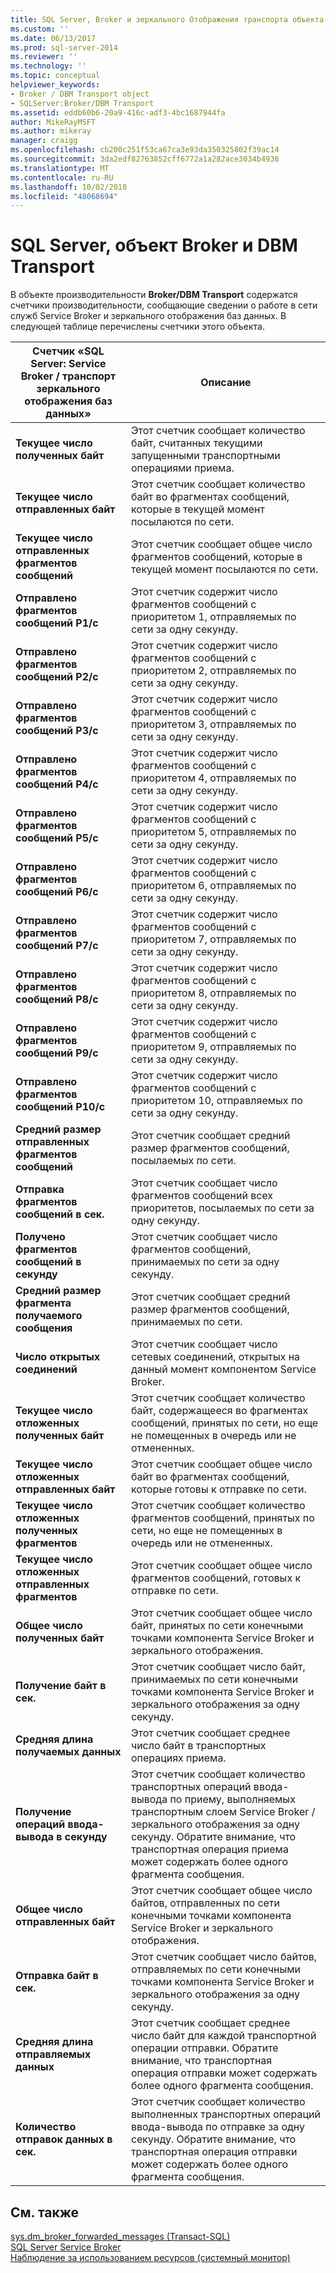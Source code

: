 ```yaml
---
title: SQL Server, Broker и зеркального Отображения транспорта объекта | Документация Майкрософт
ms.custom: ''
ms.date: 06/13/2017
ms.prod: sql-server-2014
ms.reviewer: ''
ms.technology: ''
ms.topic: conceptual
helpviewer_keywords:
- Broker / DBM Transport object
- SQLServer:Broker/DBM Transport
ms.assetid: eddb60b6-20a9-416c-adf3-4bc1687944fa
author: MikeRayMSFT
ms.author: mikeray
manager: craigg
ms.openlocfilehash: cb200c251f53ca67ca3e93da350325802f39ac14
ms.sourcegitcommit: 3da2edf82763852cff6772a1a282ace3034b4936
ms.translationtype: MT
ms.contentlocale: ru-RU
ms.lasthandoff: 10/02/2018
ms.locfileid: "48068694"
---
```

# <a name="sql-server-broker-and-dbm-transport-object"></a>SQL Server, объект Broker и DBM Transport
  В объекте производительности **Broker/DBM Transport** содержатся счетчики производительности, сообщающие сведении о работе в сети служб Service Broker и зеркального отображения баз данных. В следующей таблице перечислены счетчики этого объекта.  
  
|Счетчик «SQL Server: Service Broker / транспорт зеркального отображения баз данных»|Описание|  
|------------------------------------------------|-----------------|  
|**Текущее число полученных байт**|Этот счетчик сообщает количество байт, считанных текущими запущенными транспортными операциями приема.|  
|**Текущее число отправленных байт**|Этот счетчик сообщает количество байт во фрагментах сообщений, которые в текущей момент посылаются по сети.|  
|**Текущее число отправленных фрагментов сообщений**|Этот счетчик сообщает общее число фрагментов сообщений, которые в текущей момент посылаются по сети.|  
|**Отправлено фрагментов сообщений P1/с**|Этот счетчик содержит число фрагментов сообщений с приоритетом 1, отправляемых по сети за одну секунду.|  
|**Отправлено фрагментов сообщений P2/с**|Этот счетчик содержит число фрагментов сообщений с приоритетом 2, отправляемых по сети за одну секунду.|  
|**Отправлено фрагментов сообщений P3/с**|Этот счетчик содержит число фрагментов сообщений с приоритетом 3, отправляемых по сети за одну секунду.|  
|**Отправлено фрагментов сообщений P4/с**|Этот счетчик содержит число фрагментов сообщений с приоритетом 4, отправляемых по сети за одну секунду.|  
|**Отправлено фрагментов сообщений P5/с**|Этот счетчик содержит число фрагментов сообщений с приоритетом 5, отправляемых по сети за одну секунду.|  
|**Отправлено фрагментов сообщений P6/с**|Этот счетчик содержит число фрагментов сообщений с приоритетом 6, отправляемых по сети за одну секунду.|  
|**Отправлено фрагментов сообщений P7/с**|Этот счетчик содержит число фрагментов сообщений с приоритетом 7, отправляемых по сети за одну секунду.|  
|**Отправлено фрагментов сообщений P8/с**|Этот счетчик содержит число фрагментов сообщений с приоритетом 8, отправляемых по сети за одну секунду.|  
|**Отправлено фрагментов сообщений P9/с**|Этот счетчик содержит число фрагментов сообщений с приоритетом 9, отправляемых по сети за одну секунду.|  
|**Отправлено фрагментов сообщений P10/с**|Этот счетчик содержит число фрагментов сообщений с приоритетом 10, отправляемых по сети за одну секунду.|  
|**Средний размер отправленных фрагментов сообщений**|Этот счетчик сообщает средний размер фрагментов сообщений, посылаемых по сети.|  
|**Отправка фрагментов сообщений в сек.**|Этот счетчик сообщает число фрагментов сообщений всех приоритетов, посылаемых по сети за одну секунду.|  
|**Получено фрагментов сообщений в секунду**|Этот счетчик сообщает число фрагментов сообщений, принимаемых по сети за одну секунду.|  
|**Средний размер фрагмента получаемого сообщения**|Этот счетчик сообщает средний размер фрагментов сообщений, принимаемых по сети.|  
|**Число открытых соединений**|Этот счетчик сообщает число сетевых соединений, открытых на данный момент компонентом Service Broker.|  
|**Текущее число отложенных полученных байт**|Этот счетчик сообщает количество байт, содержащееся во фрагментах сообщений, принятых по сети, но еще не помещенных в очередь или не отмененных.|  
|**Текущее число отложенных отправленных байт**|Этот счетчик сообщает общее число байт во фрагментах сообщений, которые готовы к отправке по сети.|  
|**Текущее число отложенных полученных фрагментов**|Этот счетчик сообщает количество фрагментов сообщений, принятых по сети, но еще не помещенных в очередь или не отмененных.|  
|**Текущее число отложенных отправленных фрагментов**|Этот счетчик сообщает общее число фрагментов сообщений, готовых к отправке по сети.|  
|**Общее число полученных байт**|Этот счетчик сообщает общее число байт, принятых по сети конечными точками компонента Service Broker и зеркального отображения.|  
|**Получение байт в сек.**|Этот счетчик сообщает число байт, принимаемых по сети конечными точками компонента Service Broker и зеркального отображения за одну секунду.|  
|**Средняя длина получаемых данных**|Этот счетчик сообщает среднее число байт в транспортных операциях приема.|  
|**Получение операций ввода-вывода в секунду**|Этот счетчик сообщает количество транспортных операций ввода-вывода по приему, выполняемых транспортным слоем Service Broker / зеркального отображения за одну секунду. Обратите внимание, что транспортная операция приема может содержать более одного фрагмента сообщения.|  
|**Общее число отправленных байт**|Этот счетчик сообщает общее число байтов, отправленных по сети конечными точками компонента Service Broker и зеркального отображения.|  
|**Отправка байт в сек.**|Этот счетчик сообщает число байтов, отправляемых по сети конечными точками компонента Service Broker и зеркального отображения за одну секунду.|  
|**Средняя длина отправляемых данных**|Этот счетчик сообщает среднее число байт для каждой транспортной операции отправки. Обратите внимание, что транспортная операция отправки может содержать более одного фрагмента сообщения.|  
|**Количество отправок данных в сек.**|Этот счетчик сообщает количество выполненных транспортных операций ввода-вывода по отправке за одну секунду. Обратите внимание, что транспортная операция отправки может содержать более одного фрагмента сообщения.|  
  
## <a name="see-also"></a>См. также  
 [sys.dm_broker_forwarded_messages (Transact-SQL)](/sql/relational-databases/system-dynamic-management-views/sys-dm-broker-forwarded-messages-transact-sql)   
 [SQL Server Service Broker](../../database-engine/configure-windows/sql-server-service-broker.md)   
 [Наблюдение за использованием ресурсов (системный монитор)](monitor-resource-usage-system-monitor.md)  
  
  
